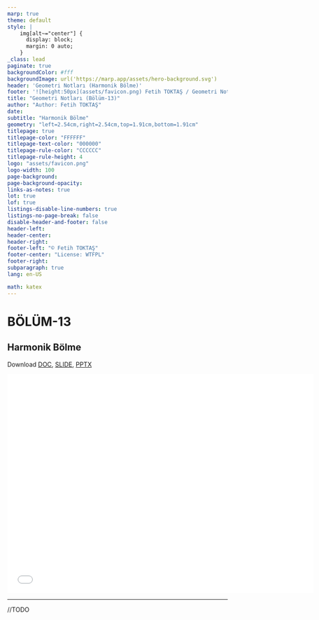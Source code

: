 ```yaml
---
marp: true
theme: default
style: |
    img[alt~="center"] {
      display: block;
      margin: 0 auto;
    }
_class: lead
paginate: true
backgroundColor: #fff
backgroundImage: url('https://marp.app/assets/hero-background.svg')
header: 'Geometri Notları (Harmonik Bölme)'
footer: '![height:50px](assets/favicon.png) Fetih TOKTAŞ / Geometri Notları - Bölüm-13'
title: "Geometri Notları (Bölüm-13)"
author: "Author: Fetih TOKTAŞ"
date:
subtitle: "Harmonik Bölme"
geometry: "left=2.54cm,right=2.54cm,top=1.91cm,bottom=1.91cm"
titlepage: true
titlepage-color: "FFFFFF"
titlepage-text-color: "000000"
titlepage-rule-color: "CCCCCC"
titlepage-rule-height: 4
logo: "assets/favicon.png"
logo-width: 100 
page-background:
page-background-opacity:
links-as-notes: true
lot: true
lof: true
listings-disable-line-numbers: true
listings-no-page-break: false
disable-header-and-footer: false
header-left:
header-center:
header-right:
footer-left: "© Fetih TOKTAŞ"
footer-center: "License: WTFPL"
footer-right:
subparagraph: true
lang: en-US 

math: katex
---
```


<!-- _backgroundColor: aquq -->

<!-- _color: orange -->

<!-- paginate: false -->

# BÖLÜM-13

## Harmonik Bölme

Download [DOC](chapter-13.md_doc.pdf), [SLIDE](chapter-13.md_slide.pdf), [PPTX](chapter-13.md_slide.pptx)

<iframe width=700, height=500 frameBorder=0 src="../chapter-13.md_slide.html"></iframe>

---

<!-- paginate: true -->

//TODO



